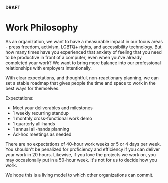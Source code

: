 **DRAFT**
# Work Philosophy
As an organization, we want to have a measurable impact in our focus areas - press freedom, activism, LGBTQ+ rights, and accessibility technology. But how many times have you experienced that anxiety of feeling that you need to be productive in front of a computer, even when you've already completed your work? We want to bring more balance into our professional relationships with employers intentionally.

With clear expectations, and thoughtful, non-reactionary planning, we can set a stable roadmap that gives people the time and space to work in the best ways for themselves.

Expectations:
- Meet your deliverables and milestones
- 1 weekly recurring standup
- 1 monthly cross-functional work demo
- 1 quarterly all-hands
- 1 annual all-hands planning
- Ad-hoc meetings as needed

There are no expectations of 40-hour work weeks or 5 or 4 days per week. You shouldn't be penalized for proficiency and efficiency if you can deliver your work in 20 hours. Likewise, if you love the projects we work on, you may occasionally put in a 50-hour week. It's not for us to decide how you work.

We hope this is a living model to which other organizations can commit. 
